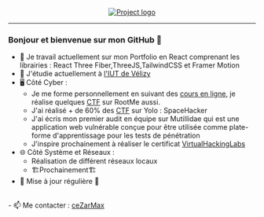 <p align="center">
  <a href="" rel="noopener">
 <img src="https://imgur.com/EIKkska.png" alt="Project logo"></a>
</p>

<div align="center">

</div>

---

### Bonjour et bienvenue sur mon GitHub  👋

- 🔭 Je travail actuellement sur mon Portfolio en React comprenant les librairies : React Three Fiber,ThreeJS,TailwindCSS et Framer Motion
- 🌱 J'étudie actuellement à [l'IUT de Vélizy](https://www.iut-velizy-rambouillet.uvsq.fr/)
- 🖥️ Côté Cyber : 
  - Je me forme personnellement en suivant des [cours en ligne](https://www.udemy.com/course/hacking-ethique-le-cours-complet/), je réalise quelques [CTF](https://www.root-me.org/MaxAB) sur RootMe aussi.</br>
  - J'ai réalisé + de 60% des [CTF](https://store.steampowered.com/app/1341450/Yolo_Space_Hacker/) sur  Yolo : SpaceHacker
  - J'ai écris mon premier audit en équipe sur Mutillidae qui est une application web vulnérable conçue pour être utilisée comme plate-forme d'apprentissage pour les     tests de pénétration
  - J'inspire prochainement à réaliser le certificat [VirtualHackingLabs](https://www.virtualhackinglabs.com/beginner-advanced-lab/)
- 🌐 Côté Système et Réseaux :
  - Réalisation de différent réseaux locaux
  - 🏗️Prochainement🏗️
- 🔧 Mise à jour régulière 🔧
</br>
- 📫 Me contacter :  <a href="mailto:maxence.ab@gmail.com">ceZarMax</a>



